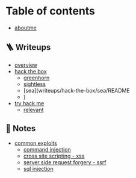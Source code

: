 # Table of contents

*  [aboutme](README.md)

## 🪜 Writeups

- [overview](writeups/overview.md)
- [hack the box](writeups/hack-the-box)
	- [greenhorn](writeups/hack-the-box/greenhorn/README.md)
	- [sightless](writeups/hack-the-box/sightless/README.md)
	- [sea](writeups/hack-the-box/sea/README
	- )
- [try hack me](writeups/try-hack-me)
	- [relevant](writeups/hack-the-box/relevant/README.md)

## 📖 Notes

- [common exploits](notes/common-exploits)
	- [command injection](notes/common-exploits/command-injection/README.md)
	- [cross site scripting - xss](notes/common-exploits/cross-site-scripting-xss/README.md)
	- [server side request forgery - ssrf](notes/common-exploits/server-side-request-forgery-ssrf/README.md)
	- [sql injection](notes/common-exploits/sql-injection/README.md)